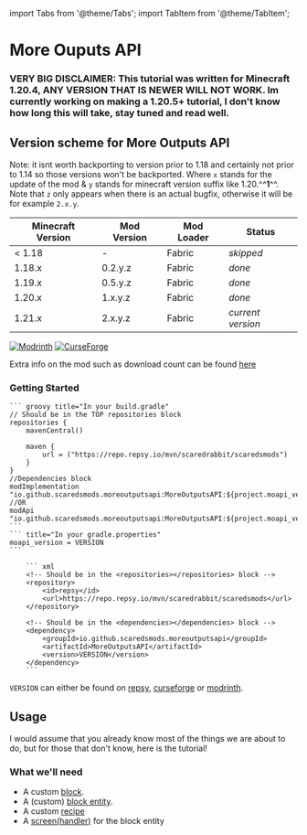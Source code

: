 import Tabs from '@theme/Tabs';
import TabItem from '@theme/TabItem';

# More Ouputs API

### VERY BIG DISCLAIMER: This tutorial was written for Minecraft 1.20.4, ANY VERSION THAT IS NEWER WILL NOT WORK. Im currently working on making a 1.20.5+ tutorial, I don't know how long this will take, stay tuned and read well.

## Version scheme for More Outputs API

Note: it isnt worth backporting to version prior to 1.18 and certainly not prior to 1.14 so those versions won't be backported. Where ```x``` stands for the update of the mod & ```y``` stands for minecraft version suffix like 1.20.^^**1**^^. Note that ```z``` only appears when there is an actual bugfix, otherwise it will be for example ```2.x.y```. 

Minecraft Version | Mod Version| Mod Loader | Status
------------ | ------------- | --------- |------------
< 1.18 | -  | Fabric| *skipped*
1.18.x | 0.2.y.z | Fabric | *done*
1.19.x | 0.5.y.z | Fabric | *done*
1.20.x | 1.x.y.z | Fabric | *done*
1.21.x | 2.x.y.z | Fabric | *current version*

[![Modrinth](https://cdn.jsdelivr.net/npm/@intergrav/devins-badges@3/assets/cozy/available/modrinth_vector.svg)](https://modrinth.com/mod/more-outputs-api) 
[![CurseForge](https://cdn.jsdelivr.net/npm/@intergrav/devins-badges@3/assets/cozy/available/curseforge_vector.svg)](https://curseforge.com/minecraft/mc-mods/more-outputs-api)

Extra info on the mod such as download count can be found [here](../more-outputs-api/extra-info.md)

### Getting Started
<Tabs>
  <TabItem value="gradle_groovy" label="Gradle (Groovy)" default>
  
    ``` groovy title="In your build.gradle"
    // Should be in the TOP repositories block
    repositories {
        mavenCentral()

        maven {
            url = ("https://repo.repsy.io/mvn/scaredrabbit/scaredsmods")
        }
    }
    //Dependencies block
    modImplementation "io.github.scaredsmods.moreoutputsapi:MoreOutputsAPI:${project.moapi_version}"
    //OR 
    modApi "io.github.scaredsmods.moreoutputsapi:MoreOutputsAPI:${project.moapi_version}"
    ```
    ``` title="In your gradle.properties"
    moapi_version = VERSION
    ```
  </TabItem>

  <TabItem value="maven" label="Maven">

        ``` xml
        <!-- Should be in the <repositories></repositories> block -->
        <repository>
            <id>repsy</id>
            <url>https://repo.repsy.io/mvn/scaredrabbit/scaredsmods</url>
        </repository>

        <!-- Should be in the <dependencies></dependencies> block -->
        <dependency>
            <groupId>io.github.scaredsmods.moreoutputsapi</groupId>
            <artifactId>MoreOutputsAPI</artifactId>
            <version>VERSION</version>
        </dependency>
        ```
  </TabItem>
</Tabs>

```VERSION``` can either be found on [repsy](https://repsy.io/mvn/scaredrabbit/scaredsmods/io/github/scaredsmods/moreoutputsapi/MoreOutputsAPI/), [curseforge](https://www.curseforge.com/minecraft/mc-mods/more-outputs-api/files/all?page=1&pageSize=20) or [modrinth](https://modrinth.com/mod/more-outputs-api/).

## Usage
I would assume that you already know most of the things we are about to do, but for those that don't know, here is the tutorial!



### What we'll need

- A custom [block](../more-outputs-api/block.md).
- A (custom) [block entity](../more-outputs-api/block-entity/index.md). 
- A custom [recipe](../more-outputs-api/recipe/index.md) 
- A [screen(handler)](../more-outputs-api/screen/index.md) for the block entity


